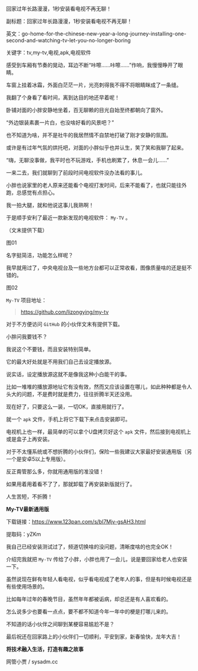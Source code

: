 回家过年长路漫漫，1秒安装看电视不再无聊！

副标题：回家过年长路漫漫，1秒安装看电视不再无聊！

英文：go-home-for-the-chinese-new-year-a-long-journey-installing-one-second-and-watching-tv-let-you-no-longer-boring

关键字：tv,my-tv,电视,apk,电视软件



感受到车厢有节奏的晃动，耳边不断“咔嚓……咔嚓……”作响，我慢慢睁开了眼睛。

车窗上挂着冰霜，外面白茫茫一片，光亮刺得我不得不将眼睛眯成了一条缝。

我翻了个身看了看时间，离到达目的地还早着呢！

卧铺对面的小胖安静地坐着，百无聊赖的目光自始至终都朝向了窗外。



“外边银装素裹一片白，也没啥好看的风景吧？”

也不知道为啥，并不是社牛的我居然情不自禁地打破了刚才安静的氛围。

或许是有过年气氛的烘托吧，对面的小胖似乎也并认生，笑了笑和我聊了起来。

“嗨，无聊没事做，我平时也不玩游戏，手机也刷累了，休息一会儿……”



一来二去，我们就聊到了前段时间电视软件没办法看的事儿。

小胖也说家里的老人原来还能看个电视打发时间，后来不能看了，也就只能往外跑，总感觉有点担心。

我一拍大腿，就和他说这事儿我熟啊！

于是顺手安利了最近一款新发现的电视软件： `My-TV` 。

（文末提供下载）

图01



名字挺简洁，功能怎么样呢？

我早就用过了，中央电视台及一些地方台都可以正常收看，图像质量啥的还是挺不错的。

图02



`My-TV` 项目地址：

> https://github.com/lizongying/my-tv

对于不方便访问 `GitHub` 的小伙伴文末有提供下载。



小胖问我要钱不？

我说这个不要钱，而且安装特别简单。

它的最大好处就是不用我们自己去设定播放源。

说实话，设定播放源这就不是像我这种小白能干的事。

比如一堆堆的播放源地址它有没有效，然而又应该设置在哪儿，如此种种都是令人头大的问题，不是费时就是费力，往往折腾半天还没用。

现在好了，只要这么一装，一切OK，直接用就行了。



就一个 `apk` 文件，手机上将它下载下来点击安装即可。

电视机上也一样，最简单的可以拿个U盘拷贝好这个 `apk` 文件，然后接到电视机上或是盒子上再安装。

对于不太懂系统或不想折腾的小伙伴们，保险一些我建议大家最好安装通用版（另一个是安卓5以上专用版）。

反正甭管那么多，你就用通用版的准没错！

如果用着用着看不了了，那就卸载了再安装新版就行了。

人生苦短，不折腾！



**My-TV最新通用版**

下载链接：https://www.123pan.com/s/bI7Mjv-gsAH3.html

提取码：yZKm





我自己已经安装测试过了，频道切换啥的没问题，清晰度啥的也完全OK！

介绍完我就把 `My-TV` 传给了小胖，小胖也用了一会儿，说是要回家给老人也安装一下。

虽然说现在鲜有年轻人看电视，似乎看电视成了老年人的事，但是有时候电视还是有些使用场景的。

比如每年过年的春晚节目，虽然年年都被诟病，却总还是有人喜欢看的。

怎么说多少也要看一点点，要不都不知道今年一年中的梗是打哪儿来的。

不知道的话小伙伴之间聊到某梗容易尴尬不是？



最后祝还在回家路上的小伙伴们一切顺利，平安到家，新春愉快，龙年大吉！





**将技术融入生活，打造有趣之故事**

网管小贾 / sysadm.cc